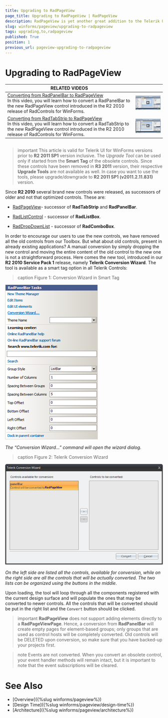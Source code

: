```yaml
---
title: Upgrading to RadPageView
page_title: Upgrading to RadPageView | RadPageView
description: RadPageView is yet another great addition to the Telerik UI for WinForms suite. As the name implies, this control layouts pages of subcontrols in different views.
slug: winforms/pageview/upgrading-to-radpageview
tags: upgrading,to,radpageview
published: True
position: 1
previous_url: pageview-upgrading-to-radpageview
---
```


# Upgrading to RadPageView
 
| RELATED VIDEOS |  |
| ------ | ------ |
|[Converting from RadPanelBar to RadPageView](http://tv.telerik.com/watch/winforms/converting-from-radpanelbar-to-radpageview)<br>In this video, you will learn how to convert a RadPanelBar to the new RadPageView control introduced in the R2 2010 release of RadControls for WinForms.|![pageview-upgrading-to-radpageview 003](images/pageview-upgrading-to-radpageview003.png)|
|[Converting from RadTabStrip to RadPageView](http://tv.telerik.com/watch/winforms/converting-from-radtabstrip-to-radpageview)<br>In this video, you will learn how to convert a RadTabStrip to the new RadPageView control introduced in the R2 2010 release of RadControls for WinForms.|![pageview-upgrading-to-radpageview 004](images/pageview-upgrading-to-radpageview004.png)|

## 

>important This article is valid for Telerik UI for WinForms versions prior to **R2 2011 SP1** version inclusive. The *Upgrade Tool* can be used only if started from the **Smart Tag** of the obsolete controls. Since these controls have been removed in **R3 2011** version, their respective **Upgrade Tools** are not available as well. In case you want to use the tools, please upgrade/downgrade to **R2 2011 SP1 (v2011.2.11.831)** version.
>

Since **R2 2010** several brand new controls were released, as successors of older and not that optimized controls. These are:

* [RadPageView](http://www.telerik.com/help/winforms/pageview-overview.html)- successor of **RadTabStrip** and **RadPanelBar**.

* [RadListControl](http://www.telerik.com/help/winforms/dropdown-and-listcontrol-listcontrol-overview.html) - successor of **RadListBox**.

* [RadDropDownList](http://www.telerik.com/help/winforms/dropdown-and-listcontrol-dropdownlist-overview.html) - successor of **RadComboBox**.

In order to encourage our users to use the new controls, we have removed all the old controls from our Toolbox. But what about old controls, present in already existing applications? A manual conversion by simply dropping the new control and moving the entire content of the old control to the new one is not a straightforward process. Here comes the new tool, introduced in our **R2 2010 Service Pack 1** release, namely **Telerik Conversion Wizard**. The tool is available as a smart tag option in all Telerik Controls:

>caption Figure 1: Conversion Wizard in Smart Tag

![pageview-upgrading-to-radpageview 001](images/pageview-upgrading-to-radpageview001.png)

*The “Conversion Wizard…” command will open the wizard dialog.* 

>caption Figure 2: Telerik Conversion Wizard

![pageview-upgrading-to-radpageview 002](images/pageview-upgrading-to-radpageview002.png)

*On the left side are listed all the controls, available for conversion, while on the right side are all the controls that will be actually converted. The two lists can be organized using the buttons in the middle.*

Upon loading, the tool will loop through all the components registered with the current design surface and will populate the ones that may be converted to newer controls. All the controls that will be converted should be put in the right list and the `Convert` button should be clicked.
        
>important **RadPageView** does not support adding elements directly to a **RadPageViewPage**. Hence, a conversion from **RadPanelBar** will create empty pages for element-based groups; only groups that are used as control hosts will be completely converted. Old controls will be DELETED upon conversion, so make sure that you have backed-up your projects first.
>

>note Events are not converted. When you convert an obsolete control, your event handler methods will remain intact, but it is important to note that the event subscriptions will be cleared.
>

# See Also

* [Overview]({%slug winforms/pageview%})	
* [Design Time]({%slug winforms/pageview/design-time%})	
* [Architecture]({%slug winforms/pageview/architecture%})	
